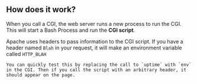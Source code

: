 ## How does it work?

When you call a CGI, the web server runs a new process to run the CGI. This will start a Bash Process and run the __CGI script__.

Apache uses headers to pass information to the CGI script. If you have a header named `Blah` in your request, it will make an environment variable called `HTTP_BLAH`

```ad-note
You can quickly test this by replacing the call to `uptime` with `env` in the CGI. Then if you call the script with an arbitrary header, it should appear on the page.
```

